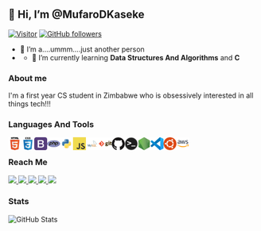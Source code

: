 <h2>👋 Hi, I’m @MufaroDKaseke</h2>

[![Visitor](https://visitor-badge.laobi.icu/badge?page_id=MufaroDKaseke.MufaroDKaseke)](https://github.com/MufaroDKaseke) [![GitHub followers](https://img.shields.io/github/followers/MufaroDKaseke.svg?style=social&label=Follow)](https://github.com/MufaroDKaseke?tab=followers)

- 👀 I’m a....ummm....just another person
- - 🌱 I’m currently learning <b>Data Structures And Algorithms</b> and <b>C</b>

<!-- About Me -->
<h3>About me</h3>
I'm a first year CS student in Zimbabwe who is obsessively interested in all things tech!!!

<!-- Skills -->
<h3>Languages And Tools</h3>
<img align="left" alt="HTML" width="26px" src="https://raw.githubusercontent.com/github/explore/80688e429a7d4ef2fca1e82350fe8e3517d3494d/topics/html/html.png" />
<img align="left" alt="CSS" width="26px" src="https://raw.githubusercontent.com/github/explore/80688e429a7d4ef2fca1e82350fe8e3517d3494d/topics/css/css.png" />
<img align="left" alt="Bootstrap" width="26px" src="https://raw.githubusercontent.com/github/explore/80688e429a7d4ef2fca1e82350fe8e3517d3494d/topics/bootstrap/bootstrap.png" />
<img align="left" alt="PHP" width="26px" src="https://raw.githubusercontent.com/github/explore/80688e429a7d4ef2fca1e82350fe8e3517d3494d/topics/php/php.png" />
<img align="left" alt="Python" width="26px" src="https://raw.githubusercontent.com/github/explore/80688e429a7d4ef2fca1e82350fe8e3517d3494d/topics/python/python.png" />
<img align="left" alt="JavaScript" width="26px" src="https://raw.githubusercontent.com/github/explore/80688e429a7d4ef2fca1e82350fe8e3517d3494d/topics/javascript/javascript.png" />
<img align="left" alt="MySQL" width="26px" src="https://raw.githubusercontent.com/github/explore/80688e429a7d4ef2fca1e82350fe8e3517d3494d/topics/mysql/mysql.png" />
<img align="left" alt="Git" width="26px" src="https://raw.githubusercontent.com/github/explore/80688e429a7d4ef2fca1e82350fe8e3517d3494d/topics/git/git.png" />
<img align="left" alt="GitHub" width="26px" src="https://raw.githubusercontent.com/github/explore/78df643247d429f6cc873026c0622819ad797942/topics/github/github.png" />
<img align="left" alt="Terminal" width="26px" src="https://raw.githubusercontent.com/github/explore/80688e429a7d4ef2fca1e82350fe8e3517d3494d/topics/terminal/terminal.png" />
<img align="left" alt="Node.js" width="26px" src="https://raw.githubusercontent.com/github/explore/80688e429a7d4ef2fca1e82350fe8e3517d3494d/topics/nodejs/nodejs.png" />
<img align="left" alt="Visual Studio Code" width="26px" src="https://raw.githubusercontent.com/github/explore/80688e429a7d4ef2fca1e82350fe8e3517d3494d/topics/visual-studio-code/visual-studio-code.png" />
<img align="left" alt="Ubuntu" width="26px" src="https://raw.githubusercontent.com/github/explore/80688e429a7d4ef2fca1e82350fe8e3517d3494d/topics/ubuntu/ubuntu.png" />
<img align="left" alt="AWS" width="26px" src="https://raw.githubusercontent.com/github/explore/80688e429a7d4ef2fca1e82350fe8e3517d3494d/topics/aws/aws.png" />

<br>
<!-- Social Media -->
<h3>Reach Me</h3>
<a href="https://www.facebook.com/mufaro.kaseke.568/">
<img src="https://img.shields.io/badge/Facebook-1877F2?style=for-the-badge&logo=facebook&logoColor=white">
<a>
<a href="https://twitter.com/kasekemufaro">
<img src="https://img.shields.io/badge/Twitter-1DA1F2?style=for-the-badge&logo=twitter&logoColor=white">
</a>
<a href="https://www.instagram.com/mufaro.dev/">
  <img src="https://img.shields.io/badge/Instagram-E4405F?style=for-the-badge&logo=instagram&logoColor=white">
<a>
<a href="https://www.linkedin.com/in/mufaro-darlington-kaseke-4070b9204/">
<img src="https://img.shields.io/badge/LinkedIn-0077B5?style=for-the-badge&logo=linkedin&logoColor=white">
</a>
<a href="mailto:mufarodarlington@gmail.com">
<img src="https://img.shields.io/badge/Gmail-D14836?style=for-the-badge&logo=gmail&logoColor=white">
</a>


<!-- Github Stats -->
<h3>Stats</h3>
<p float="left">
<img align="center" width="49%" src="https://github-readme-streak-stats.herokuapp.com/?user=MufaroDKaseke&theme=dark" alt="GitHub Stats"/>
<!--<img align="center" width="49%" src="https://github-readme-stats.vercel.app/api?username=MufaroDkASEKE&show_icons=true&include_all_commits=true&theme=radical&count_private=true" alt="github stats">-->
</p>
